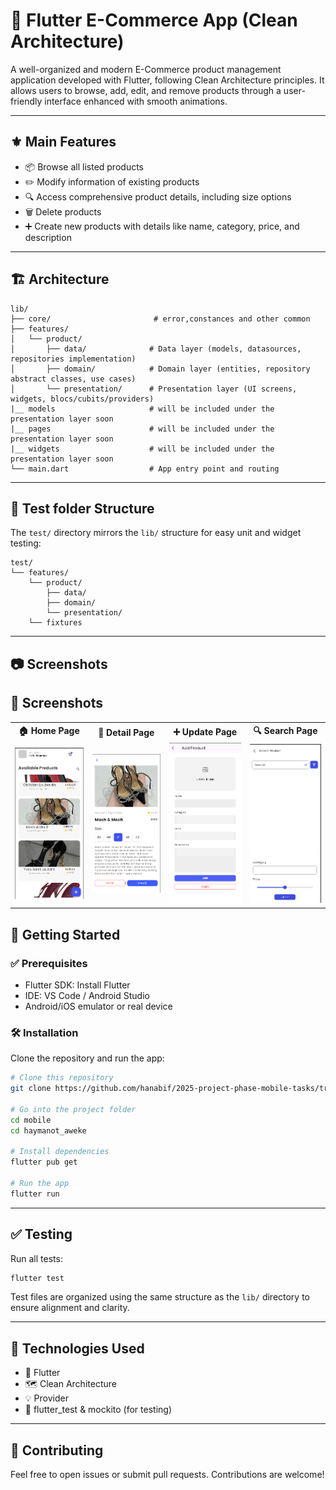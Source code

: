 
# :iphone: Flutter E-Commerce App (Clean Architecture)

A well-organized and modern E-Commerce product management application developed with Flutter, following Clean Architecture principles. It allows users to browse, add, edit, and remove products through a user-friendly interface enhanced with smooth animations.

---

## :fleur_de_lis: Main Features

- 📦 Browse all listed products 
- ✏️ Modify information of existing products
- 🔍 Access comprehensive product details, including size options 
- 🗑️ Delete products  
- ➕ Create new products with details like name, category, price, and description
 

---

## :building_construction: Architecture



```
lib/
├── core/                       # error,constances and other common 
├── features/
│   └── product/
│       ├── data/              # Data layer (models, datasources, repositories implementation)
│       ├── domain/            # Domain layer (entities, repository abstract classes, use cases)
│       └── presentation/      # Presentation layer (UI screens, widgets, blocs/cubits/providers)
|__ models                     # will be included under the presentation layer soon
|__ pages                      # will be included under the presentation layer soon
|__ widgets                    # will be included under the presentation layer soon
└── main.dart                  # App entry point and routing
```

---

## 📂 Test folder Structure

The `test/` directory mirrors the `lib/` structure for easy unit and widget testing:

```
test/
└── features/
    └── product/
        ├── data/
        ├── domain/
        └── presentation/
    └── fixtures
```

---
## :camera: Screenshots
## 📸 Screenshots

<table>
  <tr>
    <th>🏠 Home Page</th>
    <th>📄 Detail Page</th>
    <th>➕ Update Page</th>
    <th>🔍 Search Page</th>
  </tr>
  <tr>
    <td><img src="assets/screenshots/home.png" alt="Home Page" width="200"/></td>
    <td><img src="assets/screenshots/detail.png" alt="Detail Page" width="200"/></td>
    <td><img src="assets/screenshots/add.png" alt="Update Page" width="200"/></td>
    <td><img src="assets/screenshots/search.png" alt="Search Page" width="200"/></td>
  </tr>
</table>


## 🚀 Getting Started

### ✅ Prerequisites

- Flutter SDK: Install Flutter  
- IDE: VS Code / Android Studio  
- Android/iOS emulator or real device  

### 🛠️ Installation

Clone the repository and run the app:

```bash
# Clone this repository
git clone https://github.com/hanabif/2025-project-phase-mobile-tasks/tree/main/mobile/haymanot_aweke

# Go into the project folder
cd mobile
cd haymanot_aweke

# Install dependencies
flutter pub get

# Run the app
flutter run
```

---

## ✅ Testing

Run all tests:

```bash
flutter test
```

Test files are organized using the same structure as the `lib/` directory to ensure alignment and clarity.

---

## 🧩 Technologies Used

- 🧱 Flutter  
- 🗺 Clean Architecture  
- 💡 Provider  
- 🧪 flutter_test & mockito (for testing)  

---

## 🤝 Contributing

Feel free to open issues or submit pull requests. Contributions are welcome!
